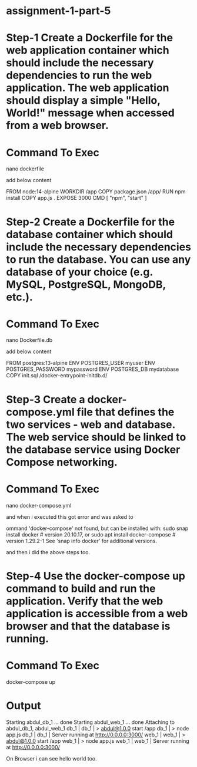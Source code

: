 # assignment-1-part-5

# Step-1 Create a Dockerfile for the web application container which should include the necessary dependencies to run the web application. The web application should display a simple "Hello, World!" message when accessed from a web browser.

# Command To Exec

nano dockerfile

add below content

FROM node:14-alpine
WORKDIR /app
COPY package.json /app/
RUN npm install
COPY app.js .
EXPOSE 3000
CMD [ "npm", "start" ]

# Step-2 Create a Dockerfile for the database container which should include the necessary dependencies to run the database. You can use any database of your choice (e.g. MySQL, PostgreSQL, MongoDB, etc.).

# Command To Exec
nano Dockerfile.db

add below content

FROM postgres:13-alpine
ENV POSTGRES_USER myuser
ENV POSTGRES_PASSWORD mypassword
ENV POSTGRES_DB mydatabase
COPY init.sql /docker-entrypoint-initdb.d/

# Step-3 Create a docker-compose.yml file that defines the two services - web and database. The web service should be linked to the database service using Docker Compose networking.

# Command To Exec
nano docker-compose.yml

and when i executed this got error and was asked to 

ommand 'docker-compose' not found, but can be installed with:
sudo snap install docker          # version 20.10.17, or
sudo apt  install docker-compose  # version 1.29.2-1
See 'snap info docker' for additional versions.

and then i did the above steps too.

# Step-4 Use the docker-compose up command to build and run the application. Verify that the web application is accessible from a web browser and that the database is running.

# Command To Exec
docker-compose up

# Output 
Starting abdul_db_1 ... done
Starting abdul_web_1 ... done
Attaching to abdul_db_1, abdul_web_1
db_1   | 
db_1   | > abdul@1.0.0 start /app
db_1   | > node app.js
db_1   | 
db_1   | Server running at http://0.0.0.0:3000/
web_1  | 
web_1  | > abdul@1.0.0 start /app
web_1  | > node app.js
web_1  | 
web_1  | Server running at http://0.0.0.0:3000/

On Browser i can see hello world too.




